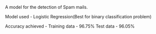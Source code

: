 A model for the detection of Spam mails.

Model used - Logistic Regression(Best for binary classification problem)

Accuracy achieved - Training data - 96.75%
                    Test data - 96.05%
